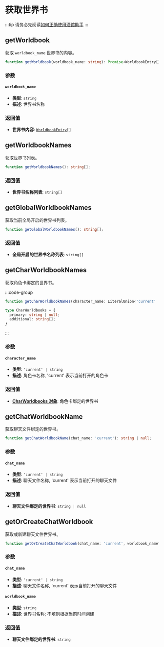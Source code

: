 # 获取世界书

:::tip
请务必先阅读[如何正确使用酒馆助手](/guide/基本用法/如何正确使用酒馆助手.md)
:::

<CustomTOC />

## getWorldbook

获取 `worldbook_name` 世界书的内容。

```typescript
function getWorldbook(worldbook_name: string): Promise<WorldbookEntry[]>;
```

### 参数

#### `worldbook_name`

- **类型**: `string`
- **描述**: 世界书名称

### 返回值

- **世界书内容**: [`WorldbookEntry[]`](./创建世界书#createworldbook)

## getWorldbookNames

获取世界书列表。

```typescript
function getWorldbookNames(): string[];
```

### 返回值

- **世界书名称列表**: `string[]`

## getGlobalWorldbookNames

获取当前全局开启的世界书列表。

```typescript
function getGlobalWorldbookNames(): string[];
```

### 返回值

- **全局开启的世界书名称列表**: `string[]`

## getCharWorldbookNames

获取角色卡绑定的世界书。

:::code-group

```typescript [getCharWorldbookNames]
function getCharWorldbookNames(character_name: LiteralUnion<'current' | string>): CharWorldbooks;
```

```typescript [CharWorldbooks]
type CharWorldbooks = {
  primary: string | null;
  additional: string[];
}
```

:::

### 参数

#### `character_name`

- **类型**: `'current' | string`
- **描述**: 角色卡名称, 'current' 表示当前打开的角色卡

### 返回值

- [**CharWorldbooks 对象**](./获取世界书#getCharWorldbookNames): 角色卡绑定的世界书

## getChatWorldbookName

获取聊天文件绑定的世界书。

```typescript
function getChatWorldbookName(chat_name: 'current'): string | null;
```

### 参数

#### `chat_name`

- **类型**: `'current' | string`
- **描述**: 聊天文件名称, 'current' 表示当前打开的聊天文件

### 返回值

- **聊天文件绑定的世界书**: `string | null`

## getOrCreateChatWorldbook

获取或新建聊天文件世界书。

```typescript
function getOrCreateChatWorldbook(chat_name: 'current', worldbook_name?: string): Promise<string>;
```

### 参数

#### `chat_name`

- **类型**: `'current' | string`
- **描述**: 聊天文件名称, 'current' 表示当前打开的聊天文件

#### `worldbook_name`

- **类型**: `string`
- **描述**: 世界书名称; 不填则根据当前时间创建

### 返回值

- **聊天文件绑定的世界书**: `string`
